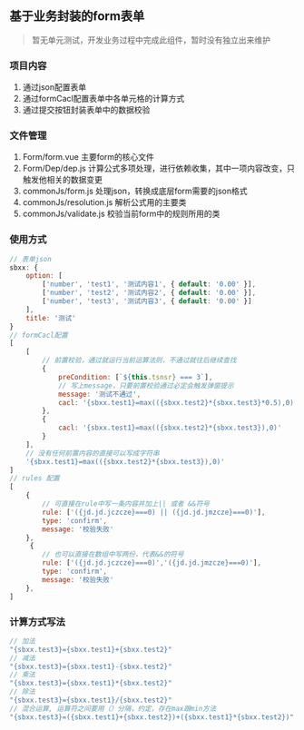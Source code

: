 ## 基于业务封装的form表单

> 暂无单元测试，开发业务过程中完成此组件，暂时没有独立出来维护

### 项目内容

1. 通过json配置表单
2. 通过formCacl配置表单中各单元格的计算方式
3. 通过提交按钮封装表单中的数据校验

### 文件管理

1. Form/form.vue 主要form的核心文件
2. Form/Dep/dep.js 计算公式多项处理，进行依赖收集，其中一项内容改变，只触发他相关的数据变更
3. commonJs/form.js 处理json，转换成底层form需要的json格式
4. commonJs/resolution.js 解析公式用的主要类
5. commonJs/validate.js 校验当前form中的规则所用的类

### 使用方式

``` javascript
// 表单json
sbxx: {
    option: [
        ['number', 'test1', '测试内容1', { default: '0.00' }],
        ['number', 'test2', '测试内容2', { default: '0.00' }],
        ['number', 'test3', '测试内容3', { default: '0.00' }]
    ],
    title: '测试'
}
// formCacl配置
[
    [
        // 前置校验，通过就运行当前运算法则，不通过就往后继续查找
        {
            preCondition: [`${this.tsnsr} === 3`],
            // 写上message，只要前置校验通过必定会触发弹窗提示
            message: '测试不通过',
            cacl: '{sbxx.test1}=max(({sbxx.test2}*{sbxx.test3}*0.5),0)'
        },
        {
            cacl: '{sbxx.test1}=max(({sbxx.test2}*{sbxx.test3}),0)'
        }
    ],
    // 没有任何前置内容的直接可以写成字符串
    '{sbxx.test1}=max(({sbxx.test2}*{sbxx.test3}),0)'
]
// rules 配置
[
    {
        // 可直接在rule中写一条内容并加上|| 或者 &&符号
        rule: ['({jd.jd.jczcze}===0) || ({jd.jd.jmzcze}===0)'],
        type: 'confirm',
        message: '校验失败'
    },
     {
        // 也可以直接在数组中写两份，代表&&的符号 
        rule: ['({jd.jd.jczcze}===0)','({jd.jd.jmzcze}===0)'],
        type: 'confirm',
        message: '校验失败'
    },
]
```

### 计算方式写法

``` javascript
// 加法
"{sbxx.test3}={sbxx.test1}+{sbxx.test2}"
// 减法
"{sbxx.test3}={sbxx.test1}-{sbxx.test2}"
// 乘法
"{sbxx.test3}={sbxx.test1}*{sbxx.test2}"
// 除法
"{sbxx.test3}={sbxx.test1}/{sbxx.test2}"
// 混合运算, 运算符之间要用（）分隔，约定，存在max跟min方法
"{sbxx.test3}=({sbxx.test1}+{sbxx.test2})+({sbxx.test1}*{sbxx.test2})"
```

